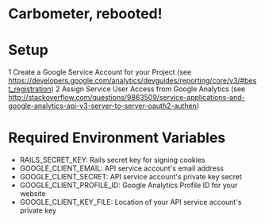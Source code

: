 # Carbometer, rebooted! #

# Setup
1 Create a Google Service Account for your Project (see
https://developers.google.com/analytics/devguides/reporting/core/v3/#best_registration)
2 Assign Service User Access from Google Analytics (see
http://stackoverflow.com/questions/9863509/service-applications-and-google-analytics-api-v3-server-to-server-oauth2-authen)

# Required Environment Variables
* RAILS_SECRET_KEY: Rails secret key for signing cookies
* GOOGLE_CLIENT_EMAIL: API service account's email address
* GOOGLE_CLIENT_SECRET: API service account's private key secret
* GOOGLE_CLIENT_PROFILE_ID: Google Analytics Profile ID for your website
* GOOGLE_CLIENT_KEY_FILE: Location of your API service account's
  private key
